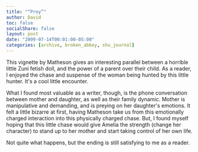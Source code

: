 ```yaml
---
title: "“Prey”"
author: David
toc: false
socialShare: false
layout: post
date: "2009-07-14T00:01:00-05:00"
categories: [archive, broken_abbey, shu_journal]
---
```


This vignette by Matheson gives an interesting parallel between a horrible
little Zuni fetish doll, and the power of a parent over their child. As a
reader, I enjoyed the chase and suspense of the woman being hunted by this
little hunter. It's a cool little encounter.

What I found most valuable as a writer, though, is the phone conversation
between mother and daughter, as well as their family dynamic. Mother is
manipulative and demanding, and is preying on her daughter's emotions. It felt a
little bizarre at first, having Matheson take us from this emotionally charged
interaction into this physically charged chase. But, I found myself hoping that
this little chase would give Amelia the strength (change her character) to stand
up to her mother and start taking control of her own life.

Not quite what happens, but the ending is still satisfying to me as a reader.
